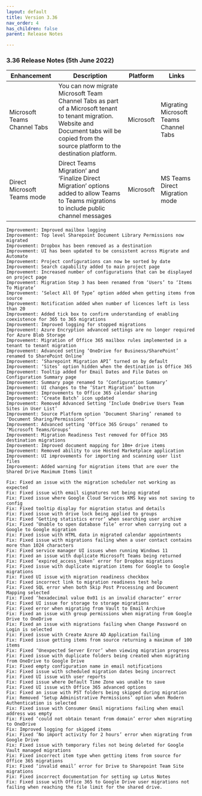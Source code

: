 ```yaml
---
layout: default
title: Version 3.36
nav_order: 4
has_children: false
parent: Release Notes

---
```


### 3.36 Release Notes (5th June 2022)

| Enhancement | Description | Platform | Links |
| --- | --- | --- | --- |
| Microsoft Teams Channel Tabs | You can now migrate Microsoft Team Channel Tabs as part of a Microsoft tenant to tenant migration. Website and Document tabs will be copied from the source platform to the destination platform. | Microsoft |	Migrating Microsoft Teams Channel Tabs | 
Direct Microsoft Teams mode | Direct Teams Migration’ and ‘Finalize Direct Migration’ options added to allow Teams to Teams migrations to include public channel messages | Microsoft | MS Teams Direct Migration mode | 

    Improvement: Improved mailbox logging
    Improvement: Top level Sharepoint Document Library Permissions now migrated
    Improvement: Dropbox has been removed as a destination
    Improvement: UI has been updated to be consistent across Migrate and Automate
    Improvement: Project configurations can now be sorted by date
    Improvement: Search capability added to main project page
    Improvement: Increased number of configurations that can be displayed on project page
    Improvement: Migration Step 3 has been renamed from ‘Users’ to ‘Items To Migrate’
    Improvement: ‘Select All Of Type’ option added when getting items from source
    Improvement: Notification added when number of licences left is less than 20
    Improvement: Added tick box to confirm understanding of enabling coexistence for 365 to 365 migrations
    Improvement: Improved logging for stopped migrations
    Improvement: Azure Encryption advanced settings are no longer required for Azure Blob Storage
    Improvement: Migration of Office 365 mailbox rules implemented in a tenant to tenant migration
    Improvement: Advanced setting ‘OneDrive for Business/SharePoint’ renamed to SharePoint Online’
    Improvement: ‘Sharepoint Migration API’ turned on by default
    Improvement: ‘Sites’ option hidden when the destination is Office 365
    Improvement: Tooltip added for Email Dates and File Dates on Configuration Summary page
    Improvement: Summary page renamed to ‘Configuration Summary’
    Improvement: UI changes to the ‘Start Migration’ button
    Improvement: Improvements to Office 365 calendar sharing
    Improvement: ‘Create Batch’ icon updated
    Improvement: Removed Advanced Setting ‘Include OneDrive Users Team Sites in User List’
    Improvement: Source Platform option ‘Document Sharing’ renamed to ‘Document Sharing/Permissions’
    Improvement: Advanced setting ‘Office 365 Groups’ renamed to ‘Microsoft Teams/Groups’
    Improvement: Migration Readiness Test removed for Office 365 destination migrations
    Improvement: Improved document mapping for 10m+ drive items
    Improvement: Removed ability to use Hosted Marketplace application
    Improvement: UI improvements for importing and scanning user list files
    Improvement: Added warning for migration items that are over the Shared Drive Maximum Items limit

    Fix: Fixed an issue with the migration scheduler not working as expected
    Fix: Fixed issue with email signatures not being migrated
    Fix: Fixed issue where Google Cloud Services KMS key was not saving to config
    Fix: Fixed tooltip display for migration status and details
    Fix: Fixed issue with drive lock being applied to groups
    Fix: Fixed ‘Getting statistics error’ when searching user archive
    Fix: Fixed ‘Unable to open database file’ error when carrying out a Google to Google migration
    Fix: Fixed issue with HTML data in migrated calendar appointments 
    Fix: Fixed issue with migrations failing when a user contact contains more than 1024 characters
    Fix: Fixed service manager UI issues when running Windows 11
    Fix: Fixed an issue with duplicate Microsoft Teams being returned
    Fix: Fixed ‘expired_access_token’ error for Dropbox migrations
    Fix: Fixed issue with duplicate migration items for Google to Google migrations
    Fix: Fixed UI issue with migration readiness checkbox
    Fix: Fixed incorrect link to migration readiness test help
    Fix: Fixed SQL error when both Skip Post Processing and Document Mapping selected
    Fix: Fixed ‘hexadecimal value 0x01 is an invalid character’ error
    Fix: Fixed UI issue for storage to storage migrations
    Fix: Fixed error when migrating from Vault to Email Archive
    Fix: Fixed an issue with group permissions when migrating from Google Drive to OneDrive
    Fix: Fixed an issue with migrations failing when Change Password on Login is selected
    Fix: Fixed issue with Create Azure AD Application failing
    Fix: Fixed issue getting items from source returning a maximum of 100 items
    Fix: Fixed ‘Unexpected Server Error’ when viewing migration progress
    Fix: Fixed issue with duplicate folders being created when migrating from OneDrive to Google Drive
    Fix: Fixed empty configuration name in email notifications
    Fix: Fixed issue with scheduled migration dates being incorrect
    Fix: Fixed UI issue with user reports
    Fix: Fixed issue where Default Time Zone was unable to save
    Fix: Fixed UI issue with Office 365 advanced options
    Fix: Fixed an issue with PST folders being skipped during migration
    Fix: Removed ‘Setup Administrative Permissions’ option when Modern Authentication is selected
    Fix: Fixed issue with Consumer Gmail migrations failing when email address was empty
    Fix: Fixed ‘could not obtain tenant from domain’ error when migrating to OneDrive
    Fix: Improved logging for skipped items
    Fix: Fixed ‘No import activity for 2 hours’ error when migrating from Google Drive
    Fix: Fixed issue with temporary files not being deleted for Google Vault managed migrations
    Fix: Fixed incorrect item type when getting items from source for Office 365 migrations
    Fix: Fixed ‘invalid email’ error for Drive to Sharepoint Team Site migrations
    Fix: Fixed incorrect documentation for setting up Lotus Notes
    Fix: Fixed issue with Office 365 to Google Drive user migrations not failing when reaching the file limit for the shared drive.
